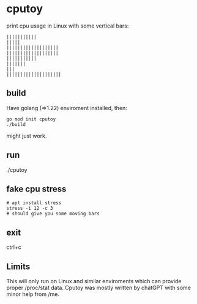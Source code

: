# cputoy

print cpu usage in Linux with some vertical bars:

    |||||||||||
    |||||
    |||||||||||||||||||
    |||||||||||||||||||
    |||||||||||
    |||||||
    |||
    ||||||||||||||||||||

## build

Have golang (=>1.22) enviroment installed, then:

    go mod init cputoy
    ./build

might just work.

## run

./cputoy

## fake cpu stress

    # apt install stress
    stress -i 12 -c 3
    # should give you some moving bars

## exit

ctrl+c

## Limits

This will only run on Linux and similar enviroments which can provide proper /proc/stat data. Cputoy was mostly written by chatGPT with some minor help from /me.
